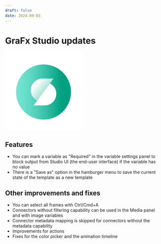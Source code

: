```yaml
---
draft: false
date: 2024-09-03
---
```


# GraFx Studio updates

![rn_icon](icon-GraFx-Studio.svg)

## Features

- You can mark a variable as "Required" in the variable settings panel to block output from Studio UI (the end-user interface) if the variable has no value
- There is a "Save as" option in the hamburger menu to save the current state of the template as a new template

<!-- more -->

## Other improvements and fixes

- You can select all frames with Ctrl/Cmd+A
- Connectors without filtering capability can be used in the Media panel and with image variables
- Connector metadata mapping is skipped for connectors without the metadata capability
- Improvements for actions
- Fixes for the color picker and the animation timeline
